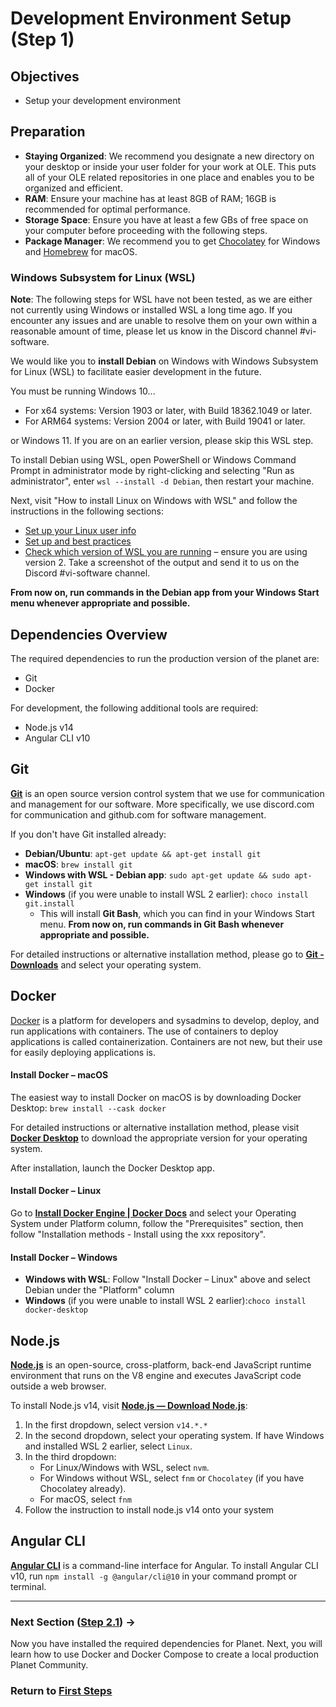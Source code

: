 # Development Environment Setup (Step 1)

## Objectives

- Setup your development environment

## Preparation

- **Staying Organized**: We recommend you designate a new directory on your desktop or inside your user folder for your work at OLE. This puts all of your OLE related repositories in one place and enables you to be organized and efficient.
- **RAM**: Ensure your machine has at least 8GB of RAM; 16GB is recommended for optimal performance.
- **Storage Space**: Ensure you have at least a few GBs of free space on your computer before proceeding with the following steps.
- **Package Manager**: We recommend you to get [Chocolatey](https://community.chocolatey.org/) for Windows and [Homebrew](https://brew.sh/) for macOS.

### Windows Subsystem for Linux (WSL)

**Note**: The following steps for WSL have not been tested, as we are either not currently using Windows or installed WSL a long time ago. If you encounter any issues and are unable to resolve them on your own within a reasonable amount of time, please let us know in the Discord channel #vi-software.

We would like you to **install Debian** on Windows with Windows Subsystem for Linux (WSL) to facilitate easier development in the future.

You must be running Windows 10...

- For x64 systems: Version 1903 or later, with Build 18362.1049 or later.
- For ARM64 systems: Version 2004 or later, with Build 19041 or later.

or Windows 11. If you are on an earlier version, please skip this WSL step.

To install Debian using WSL, open PowerShell or Windows Command Prompt in administrator mode by right-clicking and selecting "Run as administrator", enter `wsl --install -d Debian`, then restart your machine.

Next, visit "How to install Linux on Windows with WSL" and follow the instructions in the following sections:

- [Set up your Linux user info](https://learn.microsoft.com/en-us/windows/wsl/install#set-up-your-linux-user-info)
- [Set up and best practices](https://learn.microsoft.com/en-us/windows/wsl/install#set-up-and-best-practices)
- [Check which version of WSL you are running](https://learn.microsoft.com/en-us/windows/wsl/install#check-which-version-of-wsl-you-are-running) – ensure you are using version 2. Take a screenshot of the output and send it to us on the Discord #vi-software channel.

**From now on, run commands in the Debian app from your Windows Start menu whenever appropriate and possible.**

## Dependencies Overview

The required dependencies to run the production version of the planet are:

- Git
- Docker

For development, the following additional tools are required:

- Node.js v14
- Angular CLI v10

## Git

[**Git**](https://git-scm.com) is an open source version control system that we use for communication and management for our software. More specifically, we use discord.com for communication and github.com for software management.

If you don't have Git installed already:

- **Debian/Ubuntu**: `apt-get update && apt-get install git`
- **macOS**: `brew install git`
- **Windows with WSL - Debian app**: `sudo apt-get update && sudo apt-get install git`
- **Windows** (if you were unable to install WSL 2 earlier): `choco install git.install`
  - This will install **Git Bash**, which you can find in your Windows Start menu. **From now on, run commands in Git Bash whenever appropriate and possible.**

For detailed instructions or alternative installation method, please go to [**Git - Downloads**](https://git-scm.com/downloads) and select your operating system.

## Docker

[Docker](https://www.docker.com) is a platform for developers and sysadmins to develop, deploy, and run applications with containers. The use of containers to deploy applications is called containerization. Containers are not new, but their use for easily deploying applications is.

#### Install Docker – macOS

The easiest way to install Docker on macOS is by downloading Docker Desktop: `brew install --cask docker`

For detailed instructions or alternative installation method, please visit [**Docker Desktop**](https://www.docker.com/products/docker-desktop/) to download the appropriate version for your operating system.

After installation, launch the Docker Desktop app.

#### Install Docker – Linux

Go to [**Install Docker Engine | Docker Docs**](https://docs.docker.com/engine/install/#supported-platforms) and select your Operating System under Platform column, follow the "Prerequisites" section, then follow "Installation methods - Install using the xxx repository".

#### Install Docker – Windows

- **Windows with WSL**: Follow "Install Docker – Linux" above and select Debian under the "Platform" column
- **Windows** (if you were unable to install WSL 2 earlier):`choco install docker-desktop`

## Node.js

[**Node.js**](https://nodejs.org) is an open-source, cross-platform, back-end JavaScript runtime environment that runs on the V8 engine and executes JavaScript code outside a web browser.

To install Node.js v14, visit [**Node.js — Download Node.js**](https://nodejs.org/en/download/package-manager):

1. In the first dropdown, select version `v14.*.*`
2. In the second dropdown, select your operating system. If have Windows and installed WSL 2 earlier, select `Linux`.
3. In the third dropdown:
   - For Linux/Windows with WSL, select `nvm`.
   - For Windows without WSL, select `fnm` or `Chocolatey` (if you have Chocolatey already).
   - For macOS, select `fnm`
4. Follow the instruction to install node.js v14 onto your system

## Angular CLI

[**Angular CLI**](https://cli.angular.io) is a command-line interface for Angular. To install Angular CLI v10, run `npm install -g @angular/cli@10` in your command prompt or terminal.

---

### Next Section ([Step 2.1](vi-docker-tutorial.md)) **→**

Now  you have installed the required dependencies for Planet. Next, you will learn how to use Docker and Docker Compose to create a local production Planet Community.

### Return to [First Steps](vi-first-steps.md#Step_1_-_Prerequisites)

